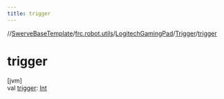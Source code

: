 ```yaml
---
title: trigger
---
```

//[SwerveBaseTemplate](../../../../index.html)/[frc.robot.utils](../../index.html)/[LogitechGamingPad](../index.html)/[Trigger](index.html)/[trigger](trigger.html)



# trigger



[jvm]\
val [trigger](trigger.html): [Int](https://kotlinlang.org/api/latest/jvm/stdlib/kotlin/-int/index.html)




